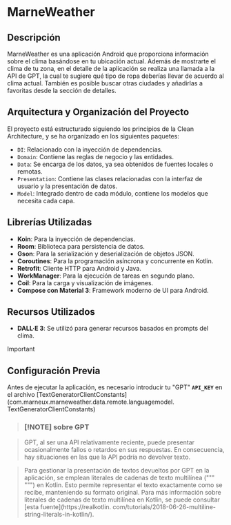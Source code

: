 
# MarneWeather

## Descripción
MarneWeather es una aplicación Android que proporciona información sobre el clima basándose en tu ubicación actual. 
Además de mostrarte el clima de tu zona, en el detalle de la aplicación se realiza una llamada a la API de GPT, 
la cual te sugiere qué tipo de ropa deberías llevar de acuerdo al clima actual. También es posible buscar otras ciudades y 
añadirlas a favoritas desde la sección de detalles.

## Arquitectura y Organización del Proyecto
El proyecto está estructurado siguiendo los principios de la Clean Architecture, y se ha organizado en los siguientes paquetes:

- `DI`: Relacionado con la inyección de dependencias.
- `Domain`: Contiene las reglas de negocio y las entidades.
- `Data`: Se encarga de los datos, ya sea obtenidos de fuentes locales o remotas.
- `Presentation`: Contiene las clases relacionadas con la interfaz de usuario y la presentación de
  datos.
- `Model`: Integrado dentro de cada módulo, contiene los modelos que necesita cada capa.

## Librerías Utilizadas
- **Koin**: Para la inyección de dependencias.
- **Room**: Biblioteca para persistencia de datos.
- **Gson**: Para la serialización y deserialización de objetos JSON.
- **Coroutines**: Para la programación asíncrona y concurrente en Kotlin.
- **Retrofit**: Cliente HTTP para Android y Java.
- **WorkManager**: Para la ejecución de tareas en segundo plano.
- **Coil**: Para la carga y visualización de imágenes.
- **Compose con Material 3**: Framework moderno de UI para Android.

## Recursos Utilizados

- **DALL·E 3**: Se utilizó para generar recursos basados en prompts del clima.

> [!IMPORTANT]
>## Configuración Previa
>Antes de ejecutar la aplicación, es necesario introducir tu "GPT" __`API_KEY`__ en el archivo
> [TextGeneratorClientConstants](com.marneux.marneweather.data.remote.languagemodel.
> TextGeneratorClientConstants)

> ### [!NOTE] sobre GPT

> GPT, al ser una API relativamente reciente, puede presentar ocasionalmente fallos o retardos en
> sus
> respuestas.
> En consecuencia, hay situaciones en las que la API podría no devolver texto.

> Para gestionar la presentación de textos devueltos por GPT en la aplicación,
> se emplean literales de cadenas de texto multilínea (""" """) en Kotlin. Esto permite
> representar el
> texto exactamente como se recibe, manteniendo su formato original. Para más información sobre
> literales de
> cadenas de texto multilínea en Kotlin, se puede
> consultar [esta fuente](https://realkotlin.
> com/tutorials/2018-06-26-multiline-string-literals-in-kotlin/).